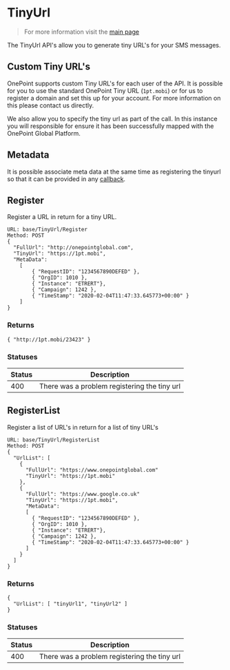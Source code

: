 # TinyUrl

> For more information visit the [main page](../README.md)

The TinyUrl API's allow you to generate tiny URL's for your SMS messages.

## Custom Tiny URL's
OnePoint supports custom Tiny URL's for each user of the API. It is possible for you to use the standard OnePoint Tiny URL (`1pt.mobi`) or for us to register a domain and set this
up for your account. For more information on this please contact us directly.

We also allow you to specify the tiny url as part of the call. In this instance you will responsible for ensure it has been successfully mapped with the OnePoint Global Platform.

## Metadata
It is possible associate meta data at the same time as registering the tinyurl so that it can be provided in any [callback](Callbacks.md).

## Register
Register a URL in return for a tiny URL.
```
URL: base/TinyUrl/Register
Method: POST
{
  "FullUrl": "http://onepointglobal.com",
  "TinyUrl": "https://1pt.mobi",
  "MetaData": 
    [
        { "RequestID": "1234567890DEFED" },
        { "OrgID": 1010 },
        { "Instance": "ETRERT"},
        { "Campaign": 1242 },
        { "TimeStamp": "2020-02-04T11:47:33.645773+00:00" }
    ]
}
```
### Returns
```
{ "http://1pt.mobi/23423" }
```
### Statuses

Status | Description
------ | -----------
400 | There was a problem registering the tiny url

## RegisterList
Register a list of URL's in return for a list of tiny URL's
```
URL: base/TinyUrl/RegisterList
Method: POST
{
  "UrlList": [
    {
      "FullUrl": "https://www.onepointglobal.com"
      "TinyUrl": "https://1pt.mobi"
    },
    {
      "FullUrl": "https://www.google.co.uk"
      "TinyUrl": "https://1pt.mobi",
      "MetaData": 
      [
        { "RequestID": "1234567890DEFED" },
        { "OrgID": 1010 },
        { "Instance": "ETRERT"},
        { "Campaign": 1242 },
        { "TimeStamp": "2020-02-04T11:47:33.645773+00:00" }
      ]
    }
  ]
}
```
### Returns
```
{
  "UrlList": [ "tinyUrl1", "tinyUrl2" ]
}
```
### Statuses

Status | Description
------ | -----------
400 | There was a problem registering the tiny url

